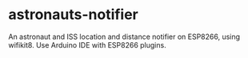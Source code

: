 # astronauts-notifier
An astronaut and ISS location and distance notifier on ESP8266, using wifikit8.
Use Arduino IDE with ESP8266 plugins.
